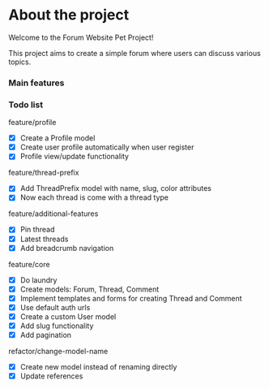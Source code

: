 # About the project 

Welcome to the Forum Website Pet Project!

This project aims to create a simple forum where users can discuss various topics.

### Main features


### Todo list

feature/profile

- [x] Create a Profile model
- [x] Create user profile automatically when user register
- [x] Profile view/update functionality

feature/thread-prefix

- [x] Add ThreadPrefix model with name, slug, color attributes 
- [x] Now each thread is come with a thread type

feature/additional-features

- [x] Pin thread
- [x] Latest threads
- [x] Add breadcrumb navigation

feature/core

- [x] Do laundry
- [x] Create models: Forum, Thread, Comment
- [x] Implement templates and forms for creating Thread and Comment
- [x] Use default auth urls
- [x] Create a custom User model
- [x] Add slug functionality
- [x] Add pagination

refactor/change-model-name

- [x] Create new model instead of renaming directly
- [x] Update references
